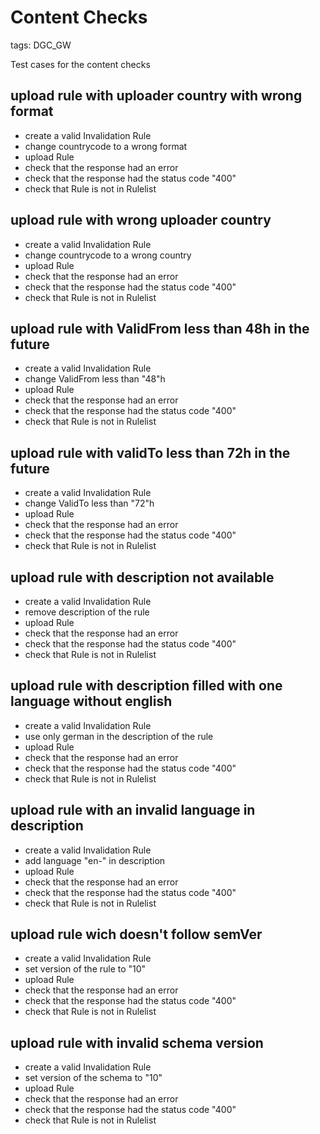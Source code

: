 # Content Checks

tags: DGC_GW

Test cases for the content checks

## upload rule with uploader country with wrong format
* create a valid Invalidation Rule
* change countrycode to a wrong format
* upload Rule
* check that the response had an error
* check that the response had the status code "400"
* check that Rule is not in Rulelist

## upload rule with wrong uploader country
* create a valid Invalidation Rule
* change countrycode to a wrong country
* upload Rule
* check that the response had an error
* check that the response had the status code "400"
* check that Rule is not in Rulelist

## upload rule with ValidFrom less than 48h in the future
* create a valid Invalidation Rule
* change ValidFrom less than "48"h
* upload Rule
* check that the response had an error
* check that the response had the status code "400"
* check that Rule is not in Rulelist

## upload rule with validTo less than 72h in the future
* create a valid Invalidation Rule
* change ValidTo less than "72"h
* upload Rule
* check that the response had an error
* check that the response had the status code "400"
* check that Rule is not in Rulelist

## upload rule with description not available
* create a valid Invalidation Rule
* remove description of the rule
* upload Rule
* check that the response had an error
* check that the response had the status code "400"
* check that Rule is not in Rulelist

## upload rule with description filled with one language without english
* create a valid Invalidation Rule
* use only german in the description of the rule
* upload Rule
* check that the response had an error
* check that the response had the status code "400"
* check that Rule is not in Rulelist

## upload rule with an invalid language in description
* create a valid Invalidation Rule
* add language "en-" in description
* upload Rule
* check that the response had an error
* check that the response had the status code "400"
* check that Rule is not in Rulelist

## upload rule wich doesn't follow semVer
* create a valid Invalidation Rule
* set version of the rule to "10"
* upload Rule
* check that the response had an error
* check that the response had the status code "400"
* check that Rule is not in Rulelist

## upload rule with invalid schema version
* create a valid Invalidation Rule
* set version of the schema to "10"
* upload Rule
* check that the response had an error
* check that the response had the status code "400"
* check that Rule is not in Rulelist

